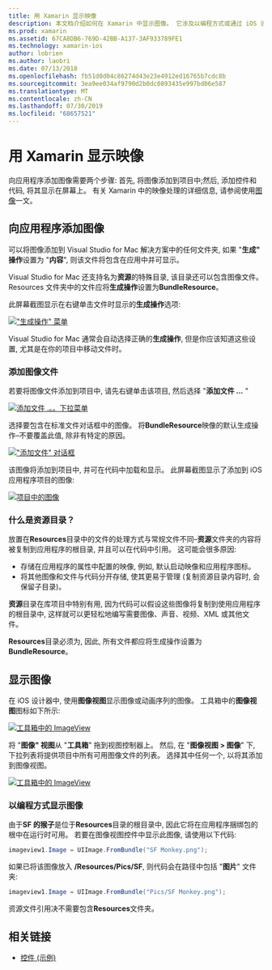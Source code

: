 ```yaml
---
title: 用 Xamarin 显示映像
description: 本文档介绍如何在 Xamarin 中显示图像。 它涉及以编程方式或通过 iOS 设计器将图像添加到应用。
ms.prod: xamarin
ms.assetid: 67CA8DB6-769D-42BB-A137-3AF933789FE1
ms.technology: xamarin-ios
author: lobrien
ms.author: laobri
ms.date: 07/13/2018
ms.openlocfilehash: fb51d0d04c86274d43e23e4912ed16765b7cdc8b
ms.sourcegitcommit: 3ea9ee034af9790d2b0dc0893435e997bd06e587
ms.translationtype: MT
ms.contentlocale: zh-CN
ms.lasthandoff: 07/30/2019
ms.locfileid: "68657521"
---
```

# <a name="displaying-images-with-xamarinios"></a>用 Xamarin 显示映像

向应用程序添加图像需要两个步骤: 首先, 将图像添加到项目中;然后, 添加控件和代码, 将其显示在屏幕上。 有关 Xamarin 中的映像处理的详细信息, 请参阅使用[图像](~/ios/app-fundamentals/images-icons/index.md)一文。

## <a name="adding-images-to-your-app"></a>向应用程序添加图像

可以将图像添加到 Visual Studio for Mac 解决方案中的任何文件夹, 如果 "**生成" 操作**设置为 "**内容**", 则该文件将包含在应用中并可显示。

Visual Studio for Mac 还支持名为**资源**的特殊目录, 该目录还可以包含图像文件。 Resources 文件夹中的文件应将**生成操作**设置为**BundleResource**。

此屏幕截图显示在右键单击文件时显示的**生成操作**选项:

 [![](image-images/image30a.png "\"生成操作\" 菜单")](image-images/image30a.png#lightbox)

Visual Studio for Mac 通常会自动选择正确的**生成操作**, 但是你应该知道这些设置, 尤其是在你的项目中移动文件时。

### <a name="adding-an-image-file"></a>添加图像文件

若要将图像文件添加到项目中, 请先右键单击该项目, 然后选择 "**添加文件 ...** "

 [![](image-images/image31a.png "添加文件 .。。下拉菜单")](image-images/image31a.png#lightbox)

选择要包含在标准文件对话框中的图像。 将**BundleResource**映像的默认生成操作–不要覆盖此值, 除非有特定的原因。

 [![](image-images/image32a.png "\"添加文件\" 对话框")](image-images/image32a.png#lightbox)

该图像将添加到项目中, 并可在代码中加载和显示。 此屏幕截图显示了添加到 iOS 应用程序项目的图像:

 [![](image-images/image33a.png "项目中的图像")](image-images/image33a.png#lightbox)

### <a name="what-is-the-resources-directory"></a>什么是资源目录？

放置在**Resources**目录中的文件的处理方式与常规文件不同–**资源**文件夹的内容将被复制到应用程序的根目录, 并且可以在代码中引用。 这可能会很多原因:

-  存储在应用程序的属性中配置的映像, 例如, 默认启动映像和应用程序图标。
-  将其他图像和文件与代码分开存储, 使其更易于管理 (复制资源目录内容时, 会保留子目录)。


**资源**目录在库项目中特别有用, 因为代码可以假设这些图像将复制到使用应用程序的根目录中, 这样就可以更轻松地编写需要图像、声音、视频、XML 或其他文件。

**Resources**目录必须为, 因此, 所有文件都应将生成操作设置为**BundleResource**。

## <a name="displaying-the-image"></a>显示图像

在 iOS 设计器中, 使用**图像视图**显示图像或动画序列的图像。 工具箱中的**图像视图**图标如下所示:

 [![](image-images/image35a.png "工具箱中的 ImageView")](image-images/image35.png#lightbox)

将 "**图像" 视图**从 "**工具箱**" 拖到视图控制器上。 然后, 在 "**图像视图 > 图像**" 下, 下拉列表将提供项目中所有可用图像文件的列表。 选择其中任何一个, 以将其添加到图像视图。

 [![](image-images/image36a.png "工具箱中的 ImageView")](image-images/image36.png#lightbox)

### <a name="displaying-the-image-programmatically"></a>以编程方式显示图像

由于**SF 的猴子**是位于**Resources**目录的根目录中, 因此它将在应用程序捆绑包的根中在运行时可用。 若要在图像视图控件中显示此图像, 请使用以下代码:

```csharp
imageview1.Image = UIImage.FromBundle("SF Monkey.png");
```

如果已将该图像放入 **/Resources/Pics/SF**, 则代码会在路径中包括 "**图片**" 文件夹:

```csharp
imageview1.Image = UIImage.FromBundle("Pics/SF Monkey.png");
```

资源文件引用决不需要包含**Resources**文件夹。

## <a name="related-links"></a>相关链接

- [控件 (示例)](https://docs.microsoft.com/samples/xamarin/ios-samples/controls)
